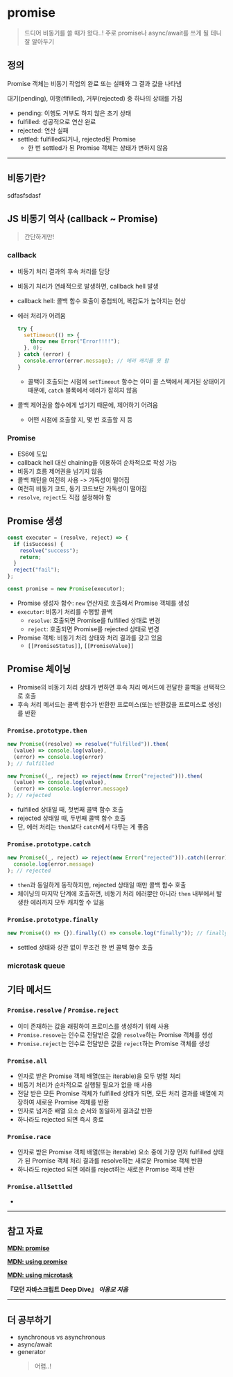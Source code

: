 # promise

> 드디어 비동기를 쓸 때가 왔다..! 주로 promise나 async/await를 쓰게 될 테니 잘 알아두기

## 정의

Promise 객체는 비동기 작업의 완료 또는 실패와 그 결과 값을 나타냄

대기(pending), 이행(flfilled), 거부(rejected) 중 하나의 상태를 가짐

- pending: 이행도 거부도 하지 않은 초기 상태
- fulfilled: 성공적으로 연산 완료
- rejected: 연산 실패
- settled: fulfilled되거나, rejected된 Promise
  - 한 번 settled가 된 Promise 객체는 상태가 변하지 않음

---

## 비동기란?

sdfasfsdasf

## JS 비동기 역사 (callback ~ Promise)

> 간단하게만!

### callback

- 비동기 처리 결과의 후속 처리를 담당
- 비동기 처리가 연쇄적으로 발생하면, callback hell 발생
- callback hell: 콜백 함수 호출이 중첩되어, 복잡도가 높아지는 현상
- 에러 처리가 어려움

  ```js
  try {
    setTimeout(() => {
      throw new Error("Error!!!!");
    }, 0);
  } catch (error) {
    console.error(error.message); // 에러 캐치를 못 함
  }
  ```

  - 콜백이 호출되는 시점에 `setTimeout` 함수는 이미 콜 스택에서 제거된 상태이기 때문에, `catch` 블록에서 에러가 잡히지 않음

- 콜백 제어권을 함수에게 넘기기 때문에, 제어하기 어려움
  - 어떤 시점에 호출할 지, 몇 번 호출할 지 등

### Promise

- ES6에 도입
- callback hell 대신 chaining을 이용하여 순차적으로 작성 가능
- 비동기 흐름 제어권을 넘기지 않음
- 콜백 패턴을 여전히 사용 -> 가독성이 떨어짐
- 여전히 비동기 코드, 동기 코드보단 가독성이 떨어짐
- `resolve`, `reject`도 직접 설정해야 함

## Promise 생성

```js
const executor = (resolve, reject) => {
  if (isSuccess) {
    resolve("success");
    return;
  }
  reject("fail");
};

const promise = new Promise(executor);
```

- Promise 생성자 함수: `new` 연산자로 호출해서 Promise 객체를 생성
- `executor`: 비동기 처리를 수행할 콜백
  - `resolve`: 호출되면 Promise를 fulfilled 상태로 변경
  - `reject`: 호출되면 Promise를 rejected 상태로 변경
- Promise 객체: 비동기 처리 상태와 처리 결과를 갖고 있음
  - `[[PromiseStatus]]`, `[[PromiseValue]]`

## Promise 체이닝

- Promise의 비동기 처리 상태가 변하면 후속 처리 메서드에 전달한 콜백을 선택적으로 호출
- 후속 처리 메서드는 콜백 함수가 반환한 프로미스(또는 반환값을 프로미스로 생성)를 반환

### `Promise.prototype.then`

```js
new Promise((resolve) => resolve("fulfilled")).then(
  (value) => console.log(value),
  (error) => console.log(error)
); // fulfilled

new Promise((_, reject) => reject(new Error("rejected"))).then(
  (value) => console.log(value),
  (error) => console.log(error.message)
); // rejected
```

- fulfilled 상태일 때, 첫번째 콜백 함수 호출
- rejected 상태일 때, 두번째 콜백 함수 호출
- 단, 에러 처리는 `then`보다 `catch`에서 다루는 게 좋음

### `Promise.prototype.catch`

```js
new Promise((_, reject) => reject(new Error("rejected"))).catch((error) =>
  console.log(error.message)
); // rejected
```

- `then`과 동일하게 동작하지만, rejected 상태일 때만 콜백 함수 호출
- 체이닝의 마지막 단계에 호출하면, 비동기 처리 에러뿐만 아니라 `then` 내부에서 발생한 에러까지 모두 캐치할 수 있음

### `Promise.prototype.finally`

```js
new Promise(() => {}).finally(() => console.log("finally")); // finally
```

- settled 상태와 상관 없이 무조건 한 번 콜백 함수 호출

### microtask queue

## 기타 메서드

### `Promise.resolve` / `Promise.reject`

- 이미 존재하는 값을 래핑하여 프로미스를 생성하기 위해 사용
- `Promise.resove`는 인수로 전달받은 값을 `resolve`하는 Promise 객체를 생성
- `Promise.reject`는 인수로 전달받은 값을 `reject`하는 Promise 객체를 생성

### `Promise.all`

- 인자로 받은 Promise 객체 배열(또는 iterable)을 모두 병렬 처리
- 비동기 처리가 순차적으로 실행될 필요가 없을 때 사용
- 전달 받은 모든 Promise 객체가 fulfilled 상태가 되면, 모든 처리 결과를 배열에 저장하여 새로운 Promise 객체를 반환
- 인자로 넘겨준 배열 요소 순서와 동일하게 결과값 반환
- 하나라도 rejected 되면 즉시 종료

### `Promise.race`

- 인자로 받은 Promise 객체 배열(또는 iterable) 요소 중에 가장 먼저 fulfilled 상태가 된 Promise 객체 처리 결과를 resolve하는 새로운 Promise 객체 반환
- 하나라도 rejected 되면 에러를 reject하는 새로운 Promise 객체 반환

### `Promise.allSettled`

-

---

## 참고 자료

[**MDN: promise**](https://developer.mozilla.org/ko/docs/Web/JavaScript/Reference/Global_Objects/Promise)

[**MDN: using promise**](https://developer.mozilla.org/ko/docs/Web/JavaScript/Guide/Using_promises)

[**MDN: using microtask**](https://developer.mozilla.org/ko/docs/Web/API/HTML_DOM_API/Microtask_guide)

**『모던 자바스크립트 Deep Dive』** **_이웅모 지음_**

---

## 더 공부하기

- synchronous vs asynchronous
- async/await
- generator
  > 어렵..!
